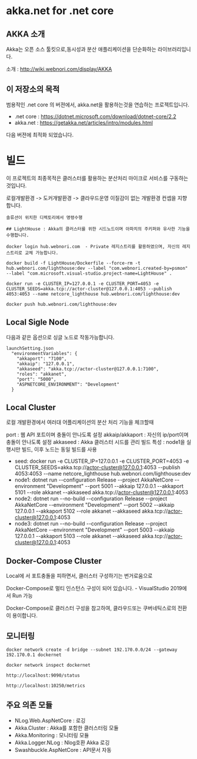 # akka.net for .net core

## AKKA 소개

Akka는 오픈 소스 툴킷으로,동시성과 분산 애플리케이션을 단순화하는 라이브러리입니다.


소개 : http://wiki.webnori.com/display/AKKA


## 이 저장소의 목적

범용적인 .net core 의 버젼에서, akka.net을 활용하는것을 연습하는 프로젝트입니다.

- .net core : https://dotnet.microsoft.com/download/dotnet-core/2.2
- akka.net : https://getakka.net/articles/intro/modules.html


다음 버젼에 최적화 되었습니다.

# 빌드

이 프로젝트의 최종목적은 클러스터를 활용하는 분산처리 마이크로 서비스를 구동하는것입니다.

로컬개발환경 -> 도커개발환경 -> 클라우드운영 이질감이 없는 개발환경 컨셉을 지향합니다.

    솔류션이 위치한 디렉토리에서 명령수행

    ## LightHouse : Akka의 클러스터를 위한 시드노드이며 아파치의 주키퍼와 유사한 기능을 수행합니다.

    docker login hub.webnori.com  - Private 레지스트리를 활용하였으며, 자신의 레지스트리로 교체 가능합니다.

    docker build -f LightHouse/Dockerfile --force-rm -t hub.webnori.com/lighthouse:dev --label "com.webnori.created-by=psmon" --label "com.microsoft.visual-studio.project-name=LightHouse" .

    docker run -e CLUSTER_IP=127.0.0.1 -e CLUSTER_PORT=4053 -e CLUSTER_SEEDS=akka.tcp://actor-cluster@127.0.0.1:4053 --publish 4053:4053 --name netcore_lighthouse hub.webnori.com/lighthouse:dev

    docker push hub.webnori.com/lighthouse:dev

## Local Sigle Node

다음과 같은 옵션으로 싱글 노드로 작동가능합니다.

    launchSetting.json
      "environmentVariables": {
        "akkaport": "7100",
        "akkaip": "127.0.0.1",
        "akkaseed": "akka.tcp://actor-cluster@127.0.0.1:7100",
        "roles": "akkanet",
        "port": "5000",
        "ASPNETCORE_ENVIRONMENT": "Development"
      }

## Local Cluster

로컬 개발환경에서 여러대 어플리케이션의 분산 처리 기능을 체크할때

port : 웹 API 포트이며 충돌이 안나도록 설정
akkaip/akkaport : 자신의 ip/port이며 충돌이 안나도록 설정
akkaseed : Akka 클러스터 시드를 관리
빌드 특성 : node1을 실행시만 빌드, 이후 노드는 동일 빌드를 사용

- seed: docker run -e CLUSTER_IP=127.0.0.1 -e CLUSTER_PORT=4053 -e CLUSTER_SEEDS=akka.tcp://actor-cluster@127.0.0.1:4053 --publish 4053:4053 --name netcore_lighthouse hub.webnori.com/lighthouse:dev
- node1: dotnet run  --configuration Release --project AkkaNetCore --environment "Development" --port 5001 --akkaip 127.0.0.1 --akkaport 5101 --role akkanet --akkaseed akka.tcp://actor-cluster@127.0.0.1:4053
- node2: dotnet run --no-build --configuration Release --project AkkaNetCore --environment "Development" --port 5002 --akkaip 127.0.0.1 --akkaport 5102 --role akkanet --akkaseed akka.tcp://actor-cluster@127.0.0.1:4053
- node3: dotnet run --no-build --configuration Release --project AkkaNetCore --environment "Development" --port 5003 --akkaip 127.0.0.1 --akkaport 5103 --role akkanet --akkaseed akka.tcp://actor-cluster@127.0.0.1:4053


## Docker-Compose Cluster

Local에 서 포트충돌을 피하면서, 클러스터 구성하기는 번거로움으로

Docker-Compose로 멀티 인스턴스 구성이 되어 있습니다. - VisualStudio 2019에서 Run 가능

Docker-Compose로 클러스터 구성을 참고하여,  클라우드또는 쿠버네틱스로의 전환이 용이합니다.

## 모니터링

    docker network create -d bridge --subnet 192.170.0.0/24 --gateway 192.170.0.1 dockernet

    docker network inspect dockernet

    http://localhost:9090/status

    http://localhost:10250/metrics

## 주요 의존 모듈

- NLog.Web.AspNetCore : 로깅
- Akka.Cluster : Akka를 포함한 클러스터링 모듈
- Akka.Monitoring : 모니터링 모듈
- Akka.Logger.NLog : Nlog호환 Akka 로깅
- Swashbuckle.AspNetCore : API문서 자동


